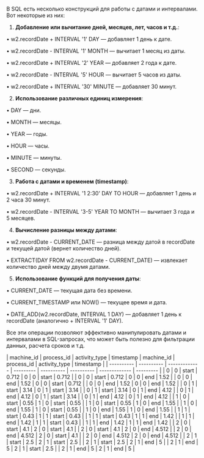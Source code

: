 В SQL есть несколько конструкций для работы с датами и интервалами. Вот некоторые из них:

1. **Добавление или вычитание дней, месяцев, лет, часов и т.д.**:

• w2.recordDate + INTERVAL '1' DAY — добавляет 1 день к дате.

• w2.recordDate - INTERVAL '1' MONTH — вычитает 1 месяц из даты.

• w2.recordDate + INTERVAL '2' YEAR — добавляет 2 года к дате.

• w2.recordDate - INTERVAL '5' HOUR — вычитает 5 часов из даты.

• w2.recordDate + INTERVAL '30' MINUTE — добавляет 30 минут.

2. **Использование различных единиц измерения**:

• DAY — дни.

• MONTH — месяцы.

• YEAR — годы.

• HOUR — часы.

• MINUTE — минуты.

• SECOND — секунды.

3. **Работа с датами и временем (timestamp)**:

• w2.recordDate + INTERVAL '1 2:30' DAY TO HOUR — добавляет 1 день и 2 часа 30 минут.

• w2.recordDate - INTERVAL '3-5' YEAR TO MONTH — вычитает 3 года и 5 месяцев.

4. **Вычисление разницы между датами**:

• w2.recordDate - CURRENT_DATE — разница между датой в recordDate и текущей датой (вернет количество дней).

• EXTRACT(DAY FROM w2.recordDate - CURRENT_DATE) — извлекает количество дней между двумя датами.

5. **Использование функций для получения даты**:

• CURRENT_DATE — текущая дата без времени.

• CURRENT_TIMESTAMP или NOW() — текущее время и дата.

• DATE_ADD(w2.recordDate, INTERVAL 1 DAY) — добавляет 1 день к recordDate (аналогично + INTERVAL '1' DAY).

  

Все эти операции позволяют эффективно манипулировать датами и интервалами в SQL-запросах, что может быть полезно для фильтрации данных, расчета сроков и т.д.




| machine_id | process_id | activity_type | timestamp | machine_id | process_id | activity_type | timestamp | | ---------- | ---------- | ------------- | --------- | ---------- | ---------- | ------------- | --------- | | 0 | 0 | start | 0.712 | 0 | 0 | start | 0.712 | | 0 | 0 | start | 0.712 | 0 | 0 | end | 1.52 | | 0 | 0 | end | 1.52 | 0 | 0 | start | 0.712 | | 0 | 0 | end | 1.52 | 0 | 0 | end | 1.52 | | 0 | 1 | start | 3.14 | 0 | 1 | start | 3.14 | | 0 | 1 | start | 3.14 | 0 | 1 | end | 4.12 | | 0 | 1 | end | 4.12 | 0 | 1 | start | 3.14 | | 0 | 1 | end | 4.12 | 0 | 1 | end | 4.12 | | 1 | 0 | start | 0.55 | 1 | 0 | start | 0.55 | | 1 | 0 | start | 0.55 | 1 | 0 | end | 1.55 | | 1 | 0 | end | 1.55 | 1 | 0 | start | 0.55 | | 1 | 0 | end | 1.55 | 1 | 0 | end | 1.55 | | 1 | 1 | start | 0.43 | 1 | 1 | start | 0.43 | | 1 | 1 | start | 0.43 | 1 | 1 | end | 1.42 | | 1 | 1 | end | 1.42 | 1 | 1 | start | 0.43 | | 1 | 1 | end | 1.42 | 1 | 1 | end | 1.42 | | 2 | 0 | start | 4.1 | 2 | 0 | start | 4.1 | | 2 | 0 | start | 4.1 | 2 | 0 | end | 4.512 | | 2 | 0 | end | 4.512 | 2 | 0 | start | 4.1 | | 2 | 0 | end | 4.512 | 2 | 0 | end | 4.512 | | 2 | 1 | start | 2.5 | 2 | 1 | start | 2.5 | | 2 | 1 | start | 2.5 | 2 | 1 | end | 5 | | 2 | 1 | end | 5 | 2 | 1 | start | 2.5 | | 2 | 1 | end | 5 | 2 | 1 | end | 5 |
